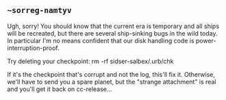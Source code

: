 ## `~sorreg-namtyv`
Ugh, sorry!  You should know that the current era is temporary and all ships will be recreated, but there are several ship-sinking bugs in the wild today.  In particular I'm no means confident that our disk handling code is power-interruption-proof.

Try deleting your checkpoint: rm -rf sidser-salbex/.urb/chk

If it's the checkpoint that's corrupt and not the log, this'll fix it.  Otherwise, we'll have to send you a spare planet, but the "strange attachment" is real and you'll get it back on cc-release...